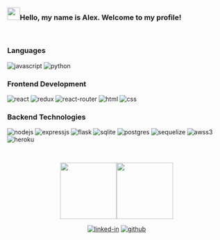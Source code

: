 ### <img src="https://media.giphy.com/media/hvRJCLFzcasrR4ia7z/giphy.gif" width="29px" height="29px">Hello, my name is Alex. Welcome to my profile!

<br>

### Languages

![javascript]
![python]

### Frontend Development

![react]
![redux]
![react-router]
![html]
![css]

### Backend Technologies

![nodejs]
![expressjs]
![flask]
![sqlite]
![postgres]
![sequelize]
![awss3]
![heroku]

<br>
<!-- [github-stats]: -->
<div align='center'>

<img height='130px' src="https://github-readme-stats.vercel.app/api?username=alex-pezzati&count_private=true&show_icons=true&hide_rank=false&bg_color=10,0d0221,241734,261447,2e2157,541388&hide_border=true&title_color=fe428e&text_color=a9fef7&icon_color=f8d847&border_color=fe428e&custom_title=GitHub%20Stats"><img height='130px' src="https://github-readme-stats.vercel.app/api/top-langs/?username=alex-pezzati&layout=compact&langs_count=6&hide=mako,shell&bg_color=10,541388,2e2157,261447,241734,0d0221&hide_border=true&title_color=fe428e&text_color=a9fef7&icon_color=f8d847&border_color=fe428e">

<!-- contact info -->

[![linked-in](https://img.shields.io/badge/LinkedIn-0077B5?style=for-the-badge&logo=LinkedIn&logoColor=white)](https://www.linkedin.com/in/alex-pezzati/)
[![github](https://img.shields.io/badge/GitHub-000000?style=for-the-badge&logo=GitHub&logoColor=white)](https://github.com/akex-pezzati)

</div>

<!-- badges urls-->

[awss3]: https://img.shields.io/badge/AWS%20S3-FF9900?style=flat-square&logo=amazons3&logoColor=white
[css]: https://img.shields.io/badge/CSS3-1572B6?style=flat-square&logo=css3&logoColor=white
[expressjs]: https://img.shields.io/badge/Express.js-404D59?style=flat-square&logo=express
[flask]: https://img.shields.io/badge/Flask-000000?style=flat-square&logo=flask&logoColor=white
[heroku]: https://img.shields.io/badge/Heroku-430098?style=flat-square&logo=heroku&logoColor=white
[html]: https://img.shields.io/badge/HTML5-E34F26?style=flat-square&logo=html5&logoColor=white
[javascript]: https://img.shields.io/badge/JavaScript-323330?style=flat-square&logo=javascript&logoColor=F7DF1E
[nodejs]: https://img.shields.io/badge/Node.js-43853D?style=flat-square&logo=node.js&logoColor=white
[postgres]: https://img.shields.io/badge/PostgreSQL-316192?style=flat-square&logo=postgresql&logoColor=white
[python]: https://img.shields.io/badge/Python-14354C?style=flat-square&logo=python&logoColor=white
[react]: https://img.shields.io/badge/React-20232A?style=flat-square&logo=react&logoColor=61DAFB
[react-router]: https://img.shields.io/badge/React_Router-CA4245?style=flat-square&logo=react-router&logoColor=white
[redux]: https://img.shields.io/badge/Redux-593D88?style=flat-square&logo=redux&logoColor=white
[sequelize]: https://img.shields.io/badge/Sequelize-323330?style=flat-square&logo=sequelize&logoColor=blue
[sqlite]: https://img.shields.io/badge/SQLite-07405E?style=flat-square&logo=sqlite&logoColor=white

<!-- [typescript]: https://img.shields.io/badge/TypeScript-3178C6?style=flat-square&logo=typescript&logoColor=white -->
